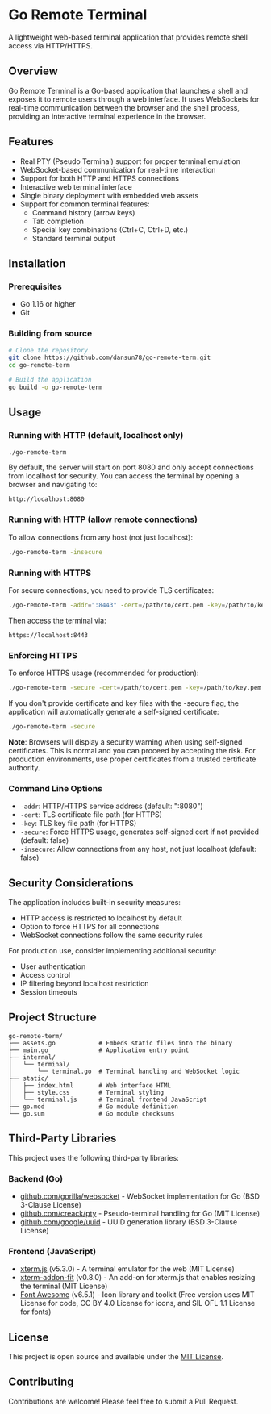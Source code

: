 # Go Remote Terminal

A lightweight web-based terminal application that provides remote shell access via HTTP/HTTPS.

## Overview

Go Remote Terminal is a Go-based application that launches a shell and exposes it to remote users through a web interface. It uses WebSockets for real-time communication between the browser and the shell process, providing an interactive terminal experience in the browser.

## Features

- Real PTY (Pseudo Terminal) support for proper terminal emulation
- WebSocket-based communication for real-time interaction
- Support for both HTTP and HTTPS connections
- Interactive web terminal interface
- Single binary deployment with embedded web assets
- Support for common terminal features:
  - Command history (arrow keys)
  - Tab completion
  - Special key combinations (Ctrl+C, Ctrl+D, etc.)
  - Standard terminal output

## Installation

### Prerequisites

- Go 1.16 or higher
- Git

### Building from source

```bash
# Clone the repository
git clone https://github.com/dansun78/go-remote-term.git
cd go-remote-term

# Build the application
go build -o go-remote-term
```

## Usage

### Running with HTTP (default, localhost only)

```bash
./go-remote-term
```

By default, the server will start on port 8080 and only accept connections from localhost for security. You can access the terminal by opening a browser and navigating to:

```
http://localhost:8080
```

### Running with HTTP (allow remote connections)

To allow connections from any host (not just localhost):

```bash
./go-remote-term -insecure
```

### Running with HTTPS

For secure connections, you need to provide TLS certificates:

```bash
./go-remote-term -addr=":8443" -cert=/path/to/cert.pem -key=/path/to/key.pem
```

Then access the terminal via:

```
https://localhost:8443
```

### Enforcing HTTPS

To enforce HTTPS usage (recommended for production):

```bash
./go-remote-term -secure -cert=/path/to/cert.pem -key=/path/to/key.pem
```

If you don't provide certificate and key files with the -secure flag, the application will automatically generate a self-signed certificate:

```bash
./go-remote-term -secure
```

**Note**: Browsers will display a security warning when using self-signed certificates. This is normal and you can proceed by accepting the risk. For production environments, use proper certificates from a trusted certificate authority.

### Command Line Options

- `-addr`: HTTP/HTTPS service address (default: ":8080")
- `-cert`: TLS certificate file path (for HTTPS)
- `-key`: TLS key file path (for HTTPS)
- `-secure`: Force HTTPS usage, generates self-signed cert if not provided (default: false)
- `-insecure`: Allow connections from any host, not just localhost (default: false)

## Security Considerations

The application includes built-in security measures:
- HTTP access is restricted to localhost by default
- Option to force HTTPS for all connections
- WebSocket connections follow the same security rules

For production use, consider implementing additional security:
- User authentication
- Access control
- IP filtering beyond localhost restriction
- Session timeouts

## Project Structure

```
go-remote-term/
├── assets.go            # Embeds static files into the binary
├── main.go              # Application entry point
├── internal/
│   └── terminal/
│       └── terminal.go  # Terminal handling and WebSocket logic
├── static/
│   ├── index.html       # Web interface HTML
│   ├── style.css        # Terminal styling
│   └── terminal.js      # Terminal frontend JavaScript
├── go.mod               # Go module definition
└── go.sum               # Go module checksums
```

## Third-Party Libraries

This project uses the following third-party libraries:

### Backend (Go)
- [github.com/gorilla/websocket](https://github.com/gorilla/websocket) - WebSocket implementation for Go (BSD 3-Clause License)
- [github.com/creack/pty](https://github.com/creack/pty) - Pseudo-terminal handling for Go (MIT License)
- [github.com/google/uuid](https://github.com/google/uuid) - UUID generation library (BSD 3-Clause License)

### Frontend (JavaScript)
- [xterm.js](https://github.com/xtermjs/xterm.js/) (v5.3.0) - A terminal emulator for the web (MIT License)
- [xterm-addon-fit](https://github.com/xtermjs/xterm.js/) (v0.8.0) - An add-on for xterm.js that enables resizing the terminal (MIT License)
- [Font Awesome](https://fontawesome.com/) (v6.5.1) - Icon library and toolkit (Free version uses MIT License for code, CC BY 4.0 License for icons, and SIL OFL 1.1 License for fonts)

## License

This project is open source and available under the [MIT License](LICENSE).

## Contributing

Contributions are welcome! Please feel free to submit a Pull Request.